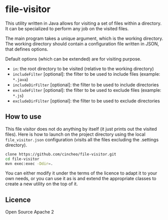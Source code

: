 # file-visitor

This utility written in Java allows for visiting a set of files within a directory. It can be specialized to perform any job on the visited files.

The main program takes a unique argument, which is the working directory. The working directory should contain a configuration file written in JSON, that defines options.

Default options (which can be extended) are for visiting purpose.

- ``in``: the root directory to be visited (relative to the working directory)
-	``includeFilter`` [optional]: the filter to be used to include files (example: ``*.java``)
-	``includeDirFilter`` [optional]: the filter to be used to include directories
-	``excludeFilter`` [optional]: the filter to be used to exclude files (example: ``*.js``)
-	``excludeDirFilter`` [optional]: the filter to be used to exclude directories

## How to use

This file visitor does not do anything by itself (it just prints out the visited files). Here is how to launch on the project directory using the local ``file_visitor.json`` configuration (visits all the files excluding the .settings directory).

```bash
clone https://github.com/cincheo/file-visitor.git
cd file-visitor
mvn exec:exec -Ddir=.
```

You can either modify it under the terms of the licence to adapt it to your own needs, or you can use it as is and extend the appropriate classes to create a new utility on the top of it.

## Licence

Open Source Apache 2
